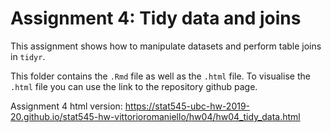 # Assignment 4: Tidy data and joins

This assignment shows how to manipulate datasets and perform table joins in `tidyr`.

This folder contains the `.Rmd` file as well as the `.html` file. To visualise the `.html` file you can use the link to the repository github page.

Assignment 4 html version: https://stat545-ubc-hw-2019-20.github.io/stat545-hw-vittorioromaniello/hw04/hw04_tidy_data.html
